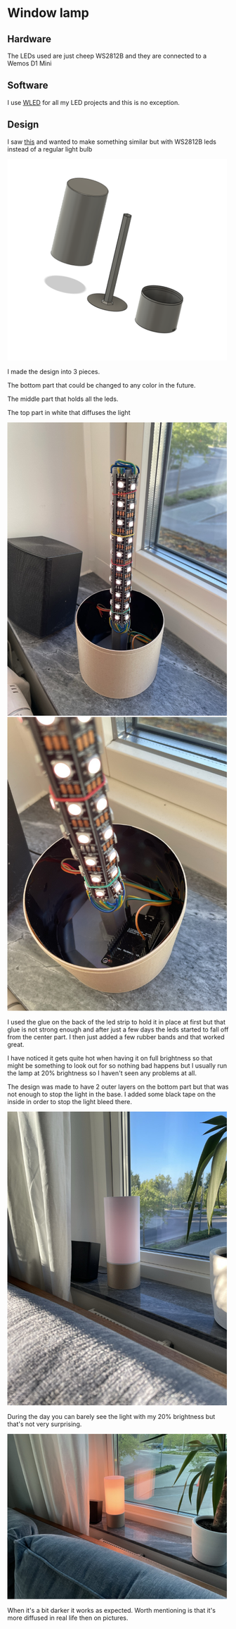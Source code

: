 # Window lamp

## Hardware
The LEDs used are just cheep WS2812B and they are connected to a Wemos D1 Mini

## Software
I use [WLED](https://kno.wled.ge/) for all my LED projects and this is no exception.

## Design

I saw [this](https://www.printables.com/model/162361-maker-lamp) and wanted to make something similar but with WS2812B leds instead of a regular light bulb

<img src="./Photos/3D Model.png" alt= “” width="500px">

I made the design into 3 pieces.

The bottom part that could be changed to any color in the future.

The middle part that holds all the leds.

The top part in white that diffuses the light

<img src="./Photos/Inside.JPEG" alt= “” width="500px">

<img src="./Photos/Inside2.JPEG" alt= “” width="500px">

I used the glue on the back of the led strip to hold it in place at first but that glue is not strong enough and after just a few days the leds started to fall off from the center part. I then just added a few rubber bands and that worked great.

I have noticed it gets quite hot when having it on full brightness so that might be something to look out for so nothing bad happens but I usually run the lamp at 20% brightness so I haven't seen any problems at all.

The design was made to have 2 outer layers on the bottom part but that was not enough to stop the light in the base. I added some black tape on the inside in order to stop the light bleed there.


<img src="./Photos/Light.JPEG" alt= “” width="500px">

During the day you can barely see the light with my 20% brightness but that's not very surprising.

<img src="./Photos/Dark.JPEG" alt= “” width="500px">

When it's a bit darker it works as expected. Worth mentioning is that it's more diffused in real life then on pictures.

